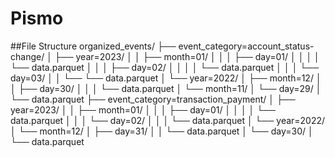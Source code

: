 # Pismo

##File Structure
organized_events/
├── event_category=account_status-change/
│   ├── year=2023/
│   │   ├── month=01/
│   │   │   ├── day=01/
│   │   │   │   └── data.parquet
│   │   │   ├── day=02/
│   │   │   │   └── data.parquet
│   │   │   └── day=03/
│   │       └── └── data.parquet
│   └── year=2022/
│       ├── month=12/
│       │   ├── day=30/
│       │   │   └── data.parquet
│       └── month=11/
│           └── day=29/
│               └── data.parquet
├── event_category=transaction_payment/
│   ├── year=2023/
│   │   ├── month=01/
│   │   │   ├── day=01/
│   │   │   │   └── data.parquet
│   │   │   └── day=02/
│   │   │       └── data.parquet
│   └── year=2022/
│       └── month=12/
│           ├── day=31/
│           │   └── data.parquet
│           └── day=30/
│               └── data.parquet
